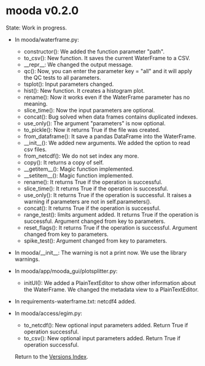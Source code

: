 # mooda v0.2.0

State: Work in progress.

* In mooda/waterframe.py:
  * constructor(): We added the function parameter "path".
  * to_csv(): New function. It saves the current WaterFrame to a CSV.
  * \_\_repr\_\_: We changed the output message.
  * qc(): Now, you can enter the parameter key = "all" and it will apply the QC tests to all parameters.
  * tsplot(): Input parameters changed.
  * hist(): New function. It creates a histogram plot.
  * rename(): Now it works even if the WaterFrame parameter has no meaning.
  * slice_time(): Now the input parameters are optional.
  * concat(): Bug solved when data frames contains duplicated indexes.
  * use_only(): The argument "parameters" is now optional.
  * to_pickle(): Now it returns True if the file was created.
  * from_dataframe(): It save a pandas DataFrame into the WaterFrame.
  * \_\_init\_\_(): We added new arguments. We added the option to read csv files.
  * from_netcdf(): We do not set index any more.
  * copy(): It returns a copy of self.
  * \_\_getitem\_\_(): Magic function implemented.
  * \_\_setitem\_\_(): Magic function implemented.
  * rename(): It returns True if the operation is successful.
  * slice_time(): It returns True if the operation is successful.
  * use_only(): It returns True if the operation is successful. It raises a warning if parameters are not in self.parameters().
  * concat(): It returns True if the operation is successful.
  * range_test(): limits argument added. It returns True if the operation is successful. Argument changed from key to parameters.
  * reset_flags(): It returns True if the operation is successful. Argument changed from key to parameters.
  * spike_test(): Argument changed from key to parameters.
* In mooda/\_\_init\_\_: The warning is not a print now. We use the library warnings.
* In mooda/app/mooda_gui/plotsplitter.py:
  * initUI(): We added a PlainTextEditor to show other information about the WaterFrame. We changed the metadata view to a PlainTextEditor.
* In requirements-waterframe.txt: netcdf4 added.
* In mooda/access/egim.py:
  * to_netcdf(): New optional input parameters added. Return True if operation successful.
  * to_csv(): New optional input parameters added. Return True if operation successful.
  
  Return to the [Versions Index](index_versions.md).
  